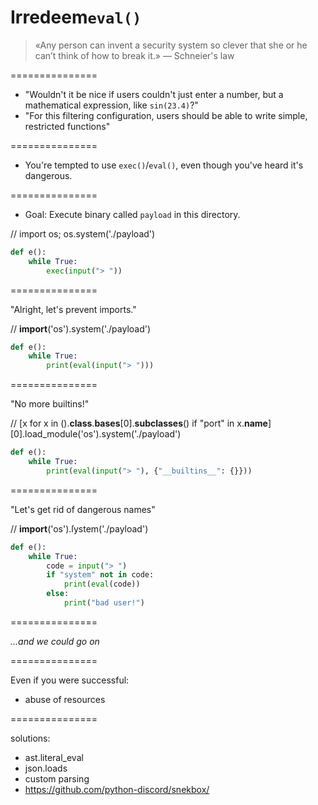 # Irredeem`eval()`

> «Any person can invent a security system so clever that she or he can’t think of how to break it.»
>    — Schneier's law

===============

- "Wouldn't it be nice if users couldn't just enter a number, but a
  mathematical expression, like `sin(23.4)`?"
- "For this filtering configuration, users should be able to write simple,
  restricted functions"

===============

- You're tempted to use `exec()`/`eval()`, even though you've heard it's
  dangerous.

===============

- Goal: Execute binary called `payload` in this directory.

// import os; os.system('./payload')
```python
def e():
    while True:
        exec(input("> "))
```
===============

"Alright, let's prevent imports."

// __import__('os').system('./payload')
```python
def e():
    while True:
        print(eval(input("> ")))
```
===============

"No more builtins!"

// [x for x in ().__class__.__bases__[0].__subclasses__() if "port" in x.__name__][0].load_module('os').system('./payload')
```python
def e():
    while True:
        print(eval(input("> "), {"__builtins__": {}}))
```

===============

"Let's get rid of dangerous names"

// __import__('os').ſystem('./payload')
```python
def e():
    while True:
        code = input("> ")
        if "system" not in code:
            print(eval(code))
        else:
            print("bad user!")
```

===============

*...and we could go on*

===============

Even if you were successful:
- abuse of resources

===============

solutions:
- ast.literal_eval
- json.loads
- custom parsing
- <https://github.com/python-discord/snekbox/>
